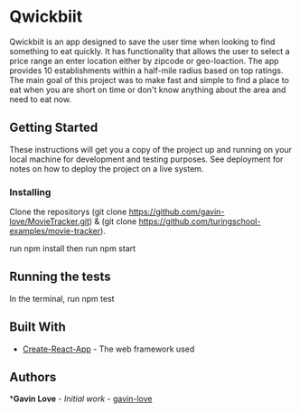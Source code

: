 <!-- ![Opening Page](./src/Assets/HomePage.png) -->

<!-- ![Login Page](./src/Assets/LandingPage.png) -->

# Qwickbiit

Qwickbiit is an app designed to save the user time when looking to find something to eat quickly. It has functionality that allows the user to select a price range an enter location either by zipcode or geo-loaction. The app provides 10 establishments within a half-mile radius based on top ratings. The main goal of this project was to make fast and simple to find a place to eat when you are short on time or don't know anything about the area and need to eat now. 

## Getting Started

These instructions will get you a copy of the project up and running on your local machine for development and testing purposes. See deployment for notes on how to deploy the project on a live system.

### Installing

Clone the repositorys (git clone https://github.com/gavin-love/MovieTracker.git) & (git clone https://github.com/turingschool-examples/movie-tracker).

run npm install
then run npm start

## Running the tests

In the terminal, run npm test

## Built With

* [Create-React-App](https://github.com/facebook/create-react-app) - The web framework used

## Authors

***Gavin Love** - *Initial work* - [gavin-love](hhttps://github.com/gavin-love)
